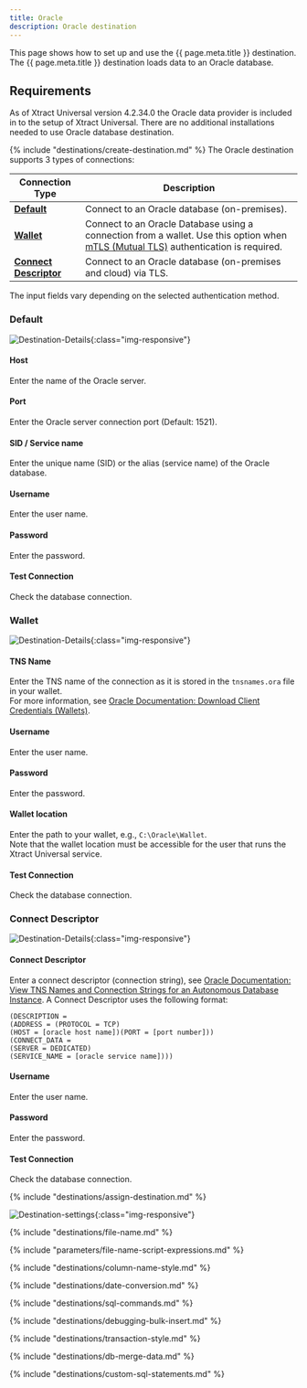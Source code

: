 ```yaml
---
title: Oracle
description: Oracle destination
---
```


This page shows how to set up and use the {{ page.meta.title }} destination. 
The {{ page.meta.title }} destination loads data to an Oracle database.


## Requirements

As of Xtract Universal version 4.2.34.0 the Oracle data provider is included in to the setup of Xtract Universal. 
There are no additional installations needed to use Oracle database destination.

{% include "destinations/create-destination.md" %}
The Oracle destination supports 3 types of connections:

| Connection Type | Description |
|----------------|--------------|
| [**Default**](#default) | Connect to an Oracle database (on-premises). |
| [**Wallet**](#wallet) | Connect to an Oracle Database using a connection from a wallet. Use this option when [mTLS (Mutual TLS)](https://docs.oracle.com/en/cloud/paas/autonomous-database/adbsa/connect-introduction.html#GUID-9A472E49-3B2B-4D9F-9DC2-D3E6E4454285) authentication is required. |
| [**Connect Descriptor**](#connect-descriptor) | Connect to an Oracle database (on-premises and cloud) via TLS. |

The input fields vary depending on the selected authentication method.

### Default

![Destination-Details](../../assets/images/xu/documentation/destinations/oracle/destination-details_default.png){:class="img-responsive"}

#### Host
Enter the name of the Oracle server.

#### Port
Enter the Oracle server connection port (Default: 1521).

#### SID / Service name
Enter the unique name (SID) or the alias (service name) of the Oracle database.

#### Username
Enter the user name.

#### Password
Enter the password.

#### Test Connection
Check the database connection. 

### Wallet

![Destination-Details](../../assets/images/xu/documentation/destinations/oracle/destination-details_wallet.png){:class="img-responsive"}

#### TNS Name
Enter the TNS name of the connection as it is stored in the `tnsnames.ora` file in your wallet.<br>
For more information, see [Oracle Documentation: Download Client Credentials (Wallets)](https://docs.oracle.com/en-us/iaas/autonomous-database/doc/download-client-credentials.html).

#### Username
Enter the user name.

#### Password
Enter the password.

#### Wallet location
Enter the path to your wallet, e.g., `C:\Oracle\Wallet`. <br>
Note that the wallet location must be accessible for the user that runs the Xtract Universal service.<br>

#### Test Connection
Check the database connection. 

### Connect Descriptor

![Destination-Details](../../assets/images/xu/documentation/destinations/oracle/destination-details_connect-descriptor.png){:class="img-responsive"}

#### Connect Descriptor
Enter a connect descriptor (connection string), see [Oracle Documentation: View TNS Names and Connection Strings for an Autonomous Database Instance](https://docs.oracle.com/en/cloud/paas/autonomous-database/serverless/adbsb/connect-download-wallet.html#GUID-BE884A1B-034D-4CD6-9B71-83A4CCFDE9FB).
A Connect Descriptor uses the following format:

```
(DESCRIPTION =
(ADDRESS = (PROTOCOL = TCP)
(HOST = [oracle host name])(PORT = [port number]))
(CONNECT_DATA =
(SERVER = DEDICATED)
(SERVICE_NAME = [oracle service name])))
```

#### Username
Enter the user name.

#### Password
Enter the password.

#### Test Connection
Check the database connection. 


{% include "destinations/assign-destination.md" %}

![Destination-settings](../../assets/images/xu/documentation/destinations/oracle/destination-settings.png){:class="img-responsive"}

{% include "destinations/file-name.md" %}

{% include "parameters/file-name-script-expressions.md" %}

{% include "destinations/column-name-style.md" %}

{% include "destinations/date-conversion.md" %}

{% include "destinations/sql-commands.md" %}

{% include "destinations/debugging-bulk-insert.md" %}

{% include "destinations/transaction-style.md" %} 

{% include "destinations/db-merge-data.md" %} 

{% include "destinations/custom-sql-statements.md" %} 